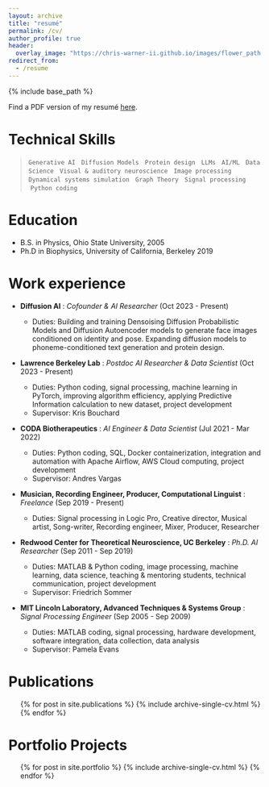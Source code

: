 ```yaml
---
layout: archive
title: "resumé"
permalink: /cv/
author_profile: true
header:
  overlay_image: "https://chris-warner-ii.github.io/images/flower_path.JPG"
redirect_from:
  - /resume
---
```


{% include base_path %}

Find a PDF version of my resumé [here](https://chris-warner-ii.github.io/files/Warner_resume.pdf).

Technical Skills
======

> `Generative AI` &nbsp; `Diffusion Models` &nbsp; `Protein design` &nbsp; `LLMs` &nbsp; `AI/ML` &nbsp; `Data Science` &nbsp; `Visual & auditory neuroscience` &nbsp; `Image processing` &nbsp; `Dynamical systems simulation` &nbsp; `Graph Theory` &nbsp; `Signal processing` &nbsp;`Python coding`

Education
======
* B.S. in Physics, Ohio State University, 2005
* Ph.D in Biophysics, University of California, Berkeley 2019

Work experience
======

* **Diffusion AI** : *Cofounder & AI Researcher* (Oct 2023 - Present)
  * Duties: Building and training Densoising Diffusion Probabilistic Models and Diffusion Autoencoder models to generate face images conditioned on identity and pose. Expanding diffusion models to phoneme-conditioned text generation and protein design.

* **Lawrence Berkeley Lab** : *Postdoc AI Researcher & Data Scientist* (Oct 2023 - Present)
  * Duties: Python coding, signal processing, machine learning in PyTorch, improving algorithm efficiency, applying Predictive Information calculation to new dataset, project development
  * Supervisor: Kris Bouchard 

* **CODA Biotherapeutics** : *AI Engineer & Data Scientist* (Jul 2021 - Mar 2022) 
  * Duties: Python coding, SQL, Docker containerization, integration and automation with Apache Airflow, AWS Cloud computing, project development 
  * Supervisor: Andres Vargas  

* **Musician, Recording Engineer, Producer, Computational Linguist** : *Freelance*  (Sep 2019 - Present)
  * Duties: Signal processing in Logic Pro, Creative director, Musical artist, Song-writer, Recording engineer, Mixer, Producer, Researcher  

* **Redwood Center for Theoretical Neuroscience, UC Berkeley** : *Ph.D. AI Researcher* (Sep 2011 - Sep 2019)
  * Duties: MATLAB & Python coding, image processing, machine learning, data science, teaching & mentoring students, technical communication, project development
  * Supervisor: Friedrich Sommer  

* **MIT Lincoln Laboratory, Advanced Techniques & Systems Group** : *Signal Processing Engineer* (Sep 2005 - Sep 2009)
  * Duties: MATLAB coding, signal processing, hardware development, software integration, data collection, data analysis 
  * Supervisor: Pamela Evans   
  

Publications
======
  <ul>{% for post in site.publications %}
    {% include archive-single-cv.html %}
  {% endfor %}</ul>

Portfolio Projects
======
  <ol>{% for post in site.portfolio %}
    {% include archive-single-cv.html %}
  {% endfor %}</ol>  
  
<!--  
Talks
======
  <ul>{% for post in site.talks %}
    {% include archive-single-talk-cv.html %}
  {% endfor %}</ul>
  
Teaching
======
  <ul>{% for post in site.teaching %}
    {% include archive-single-cv.html %}
  {% endfor %}</ul>


  
Service and leadership
======
* 

-->  
